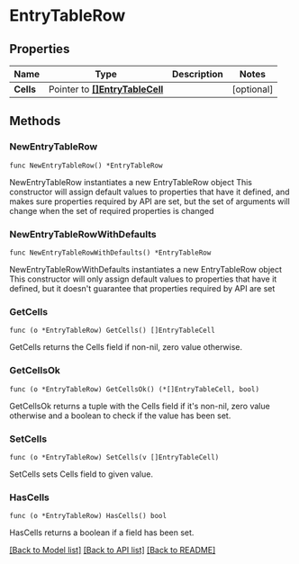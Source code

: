 # EntryTableRow

## Properties

Name | Type | Description | Notes
------------ | ------------- | ------------- | -------------
**Cells** | Pointer to [**[]EntryTableCell**](EntryTableCell.md) |  | [optional] 

## Methods

### NewEntryTableRow

`func NewEntryTableRow() *EntryTableRow`

NewEntryTableRow instantiates a new EntryTableRow object
This constructor will assign default values to properties that have it defined,
and makes sure properties required by API are set, but the set of arguments
will change when the set of required properties is changed

### NewEntryTableRowWithDefaults

`func NewEntryTableRowWithDefaults() *EntryTableRow`

NewEntryTableRowWithDefaults instantiates a new EntryTableRow object
This constructor will only assign default values to properties that have it defined,
but it doesn't guarantee that properties required by API are set

### GetCells

`func (o *EntryTableRow) GetCells() []EntryTableCell`

GetCells returns the Cells field if non-nil, zero value otherwise.

### GetCellsOk

`func (o *EntryTableRow) GetCellsOk() (*[]EntryTableCell, bool)`

GetCellsOk returns a tuple with the Cells field if it's non-nil, zero value otherwise
and a boolean to check if the value has been set.

### SetCells

`func (o *EntryTableRow) SetCells(v []EntryTableCell)`

SetCells sets Cells field to given value.

### HasCells

`func (o *EntryTableRow) HasCells() bool`

HasCells returns a boolean if a field has been set.


[[Back to Model list]](../README.md#documentation-for-models) [[Back to API list]](../README.md#documentation-for-api-endpoints) [[Back to README]](../README.md)


